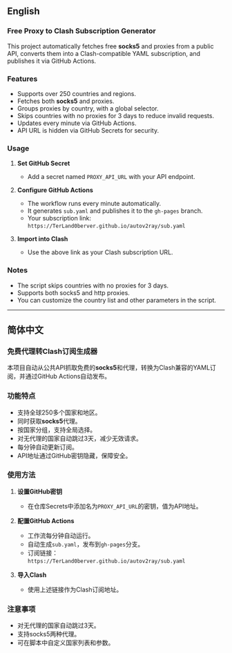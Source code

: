 ## English

### Free Proxy to Clash Subscription Generator

This project automatically fetches free **socks5** and proxies from a public API, converts them into a Clash-compatible YAML subscription, and publishes it via GitHub Actions.

### Features
- Supports over 250 countries and regions.
- Fetches both **socks5** and proxies.
- Groups proxies by country, with a global selector.
- Skips countries with no proxies for 3 days to reduce invalid requests.
- Updates every minute via GitHub Actions.
- API URL is hidden via GitHub Secrets for security.

### Usage
1. **Set GitHub Secret**  
   - Add a secret named `PROXY_API_URL` with your API endpoint.

2. **Configure GitHub Actions**  
   - The workflow runs every minute automatically.
   - It generates `sub.yaml` and publishes it to the `gh-pages` branch.
   - Your subscription link:  
     `https://TerLand0berver.github.io/autov2ray/sub.yaml`

3. **Import into Clash**  
   - Use the above link as your Clash subscription URL.

### Notes
- The script skips countries with no proxies for 3 days.
- Supports both socks5 and http proxies.
- You can customize the country list and other parameters in the script.

---

## 简体中文

### 免费代理转Clash订阅生成器

本项目自动从公共API抓取免费的**socks5**和代理，转换为Clash兼容的YAML订阅，并通过GitHub Actions自动发布。

### 功能特点
- 支持全球250多个国家和地区。
- 同时获取**socks5**代理。
- 按国家分组，支持全局选择。
- 对无代理的国家自动跳过3天，减少无效请求。
- 每分钟自动更新订阅。
- API地址通过GitHub密钥隐藏，保障安全。

### 使用方法
1. **设置GitHub密钥**  
   - 在仓库Secrets中添加名为`PROXY_API_URL`的密钥，值为API地址。

2. **配置GitHub Actions**  
   - 工作流每分钟自动运行。  
   - 自动生成`sub.yaml`，发布到`gh-pages`分支。  
   - 订阅链接：  
     `https://TerLand0berver.github.io/autov2ray/sub.yaml`

3. **导入Clash**  
   - 使用上述链接作为Clash订阅地址。

### 注意事项
- 对无代理的国家自动跳过3天。
- 支持socks5两种代理。
- 可在脚本中自定义国家列表和参数。